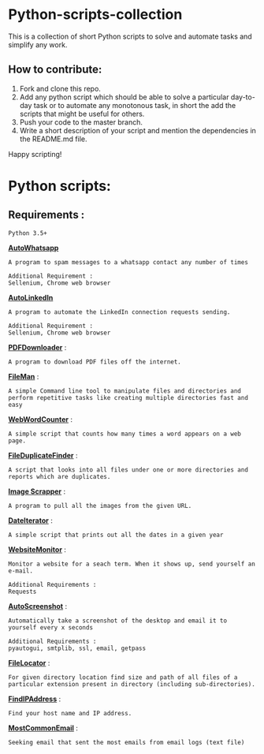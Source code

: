 # Python-scripts-collection
This is a collection of short Python scripts to solve and automate tasks and simplify any work.

## How to contribute:

1. Fork and clone this repo.
2. Add any python script which should be able to solve a particular day-to-day task or to automate any monotonous task, in short the add the scripts that might be useful for others.
3. Push your code to the master branch.
4. Write a short description of your script and mention the dependencies in the README.md file.

Happy scripting! 

# Python scripts:

##    Requirements :

    Python 3.5+

[**AutoWhatsapp**](https://github.com/fnplus/Python-scripts-collection/tree/master/AutoWhatsapp)

    A program to spam messages to a whatsapp contact any number of times
    
    Additional Requirement :
    Sellenium, Chrome web browser
    

[**AutoLinkedIn**](https://github.com/fnplus/Python-scripts-collection/tree/master/AutoLinkedIn)

    A program to automate the LinkedIn connection requests sending.

    Additional Requirement :
    Sellenium, Chrome web browser
 


[**PDFDownloader**](https://github.com/fnplus/Python-scripts-collection/tree/master/PDFdownloader) :

    A program to download PDF files off the internet. 

[**FileMan**](https://github.com/fnplus/Python-scripts-collection/tree/master/FileMan) :

    A simple Command line tool to manipulate files and directories and perform repetitive tasks like creating multiple directories fast and easy


[**WebWordCounter**](https://github.com/fnplus/Python-scripts-collection/tree/master/WebWordCounter) :

    A simple script that counts how many times a word appears on a web page.

   
[**FileDuplicateFinder**](https://github.com/fnplus/Python-scripts-collection/tree/master/FileDuplicateFinder) :

    A script that looks into all files under one or more directories and reports which are duplicates. 
    
   
[**Image Scrapper**](https://github.com/fnplus/Python-scripts-collection/tree/master/Image%20Scrapper) :

    A program to pull all the images from the given URL. 

[**DateIterator**](https://github.com/fnplus/Python-scripts-collection/tree/master/DateIterator) :

    A simple script that prints out all the dates in a given year 
   
[**WebsiteMonitor**](https://github.com/fnplus/Python-scripts-collection/tree/master/WebsiteMonitor) :

    Monitor a website for a seach term. When it shows up, send yourself an e-mail. 
    
    Additional Requirements : 
    Requests


[**AutoScreenshot**](https://github.com/fnplus/Python-scripts-collection/tree/master/AutoScreenshot) :

    Automatically take a screenshot of the desktop and email it to yourself every x seconds

    Additional Requirements : 
    pyautogui, smtplib, ssl, email, getpass



[**FileLocator**](https://github.com/fnplus/Python-scripts-collection/tree/master/FileLocator) :

    For given directory location find size and path of all files of a particular extension present in directory (including sub-directories).

[**FindIPAddress**](https://github.com/fnplus/Python-scripts-collection/tree/master/FindIPAddress) :

    Find your host name and IP address.

[**MostCommonEmail**](https://github.com/fnplus/Python-scripts-collection/tree/master/MostCommonEmail) :

    Seeking email that sent the most emails from email logs (text file)
